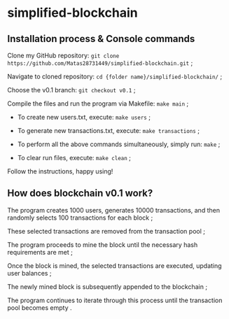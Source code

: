 # simplified-blockchain

## Installation process & Console commands

Clone my GitHub repository: `git clone https://github.com/Matas28731449/simplified-blockchain.git` ;

Navigate to cloned repository: `cd {folder name}/simplified-blockchain/` ;

Choose the v0.1 branch: `git checkout v0.1` ;

Compile the files and run the program via Makefile: `make main` ;

- To create new users.txt, execute: `make users` ;

- To generate new transactions.txt, execute: `make transactions` ;

- To perform all the above commands simultaneously, simply run: `make` ;

- To clear run files, execute: `make clean` ;

Follow the instructions, happy using!

## How does blockchain v0.1 work?

The program creates 1000 users, generates 10000 transactions, and then randomly selects 100 transactions for each block ;

These selected transactions are removed from the transaction pool ;

The program proceeds to mine the block until the necessary hash requirements are met ;

Once the block is mined, the selected transactions are executed, updating user balances ;

The newly mined block is subsequently appended to the blockchain ;

The program continues to iterate through this process until the transaction pool becomes empty .